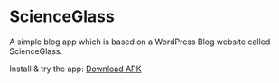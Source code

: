 
# ScienceGlass

A simple blog app which is based on a WordPress Blog website called ScienceGlass.

Install & try the app: [Download APK](https://drive.google.com/file/d/1t6S_fNJWltUb-kXMFivFwFjI0jX4oMOK/view?usp=sharing)

